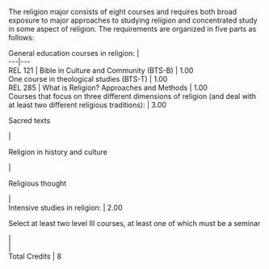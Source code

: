 

The religion major consists of eight courses and requires both broad exposure to major approaches to studying religion and concentrated study in some aspect of religion. The requirements are organized in five parts as follows:

General education courses in religion:  |  
---|---  
REL 121  |  Bible in Culture and Community (BTS-B)  |  1.00  
One course in theological studies (BTS-T)  |  1.00  
REL 285  |  What is Religion? Approaches and Methods  |  1.00  
Courses that focus on three different dimensions of religion (and deal with at least two different religious traditions):  |  3.00  
  
Sacred texts

|  
  
Religion in history and culture

|  
  
Religious thought

|  
Intensive studies in religion:  |  2.00  
  
Select at least two level III courses, at least one of which must be a seminar

|  
|  
Total Credits  |  8

